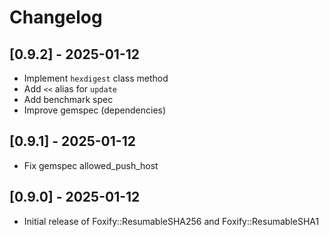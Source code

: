 # Changelog

## [0.9.2] - 2025-01-12

- Implement `hexdigest` class method
- Add `<<` alias for `update`
- Add benchmark spec
- Improve gemspec (dependencies)

## [0.9.1] - 2025-01-12

- Fix gemspec allowed_push_host

## [0.9.0] - 2025-01-12

- Initial release of Foxify::ResumableSHA256 and Foxify::ResumableSHA1
